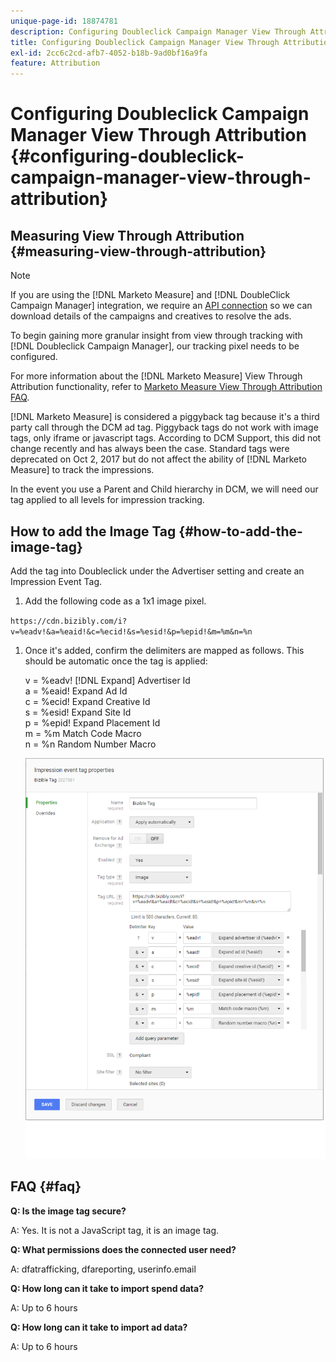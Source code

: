 ```yaml
---
unique-page-id: 18874781
description: Configuring Doubleclick Campaign Manager View Through Attribution - [!DNL Marketo Measure]
title: Configuring Doubleclick Campaign Manager View Through Attribution
exl-id: 2cc6c2cd-afb7-4052-b18b-9ad0bf16a9fa
feature: Attribution
---
```

# Configuring Doubleclick Campaign Manager View Through Attribution {#configuring-doubleclick-campaign-manager-view-through-attribution}

## Measuring View Through Attribution {#measuring-view-through-attribution}

>[!NOTE]
>
>If you are using the [!DNL Marketo Measure] and [!DNL DoubleClick Campaign Manager] integration, we require an [API connection](/help/api-connections/utilizing-marketo-measures-api-connections/integrated-ad-platforms.md#how-to-connect-ad-platforms) so we can download details of the campaigns and creatives to resolve the ads.

To begin gaining more granular insight from view through tracking with [!DNL Doubleclick Campaign Manager], our tracking pixel needs to be configured.

For more information about the [!DNL Marketo Measure] View Through Attribution functionality, refer to [Marketo Measure View Through Attribution FAQ](/help/advanced-marketo-measure-features/view-through-attribution/marketo-measure-view-through-attribution-faq.md).

[!DNL Marketo Measure] is considered a piggyback tag because it's a third party call through the DCM ad tag. Piggyback tags do not work with image tags, only iframe or javascript tags. According to DCM Support, this did not change recently and has always been the case. Standard tags were deprecated on Oct 2, 2017 but do not affect the ability of [!DNL Marketo Measure] to track the impressions.

In the event you use a Parent and Child hierarchy in DCM, we will need our tag applied to all levels for impression tracking.

## How to add the Image Tag {#how-to-add-the-image-tag}

Add the tag into Doubleclick under the Advertiser setting and create an Impression Event Tag.

1. Add the following code as a 1x1 image pixel.

`https://cdn.bizibly.com/i?v=%eadv!&a=%eaid!&c=%ecid!&s=%esid!&p=%epid!&m=%m&n=%n`

1. Once it's added, confirm the delimiters are mapped as follows. This should be automatic once the tag is applied:

   v = %eadv! [!DNL Expand] Advertiser Id\
   a = %eaid! Expand Ad Id\
   c = %ecid! Expand Creative Id\
   s = %esid! Expand Site Id\
   p = %epid! Expand Placement Id\
   m = %m Match Code Macro\
   n = %n Random Number Macro

   ![](assets/1.png)

## FAQ {#faq}

**Q: Is the image tag secure?**

A: Yes. It is not a JavaScript tag, it is an image tag.

**Q: What permissions does the connected user need?**

A: dfatrafficking, dfareporting, userinfo.email

**Q: How long can it take to import spend data?**

A: Up to 6 hours

**Q: How long can it take to import ad data?**

A: Up to 6 hours
